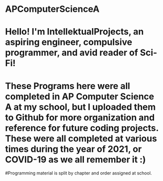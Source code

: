 # APComputerScienceA

# Hello! I'm IntellektualProjects, an aspiring engineer, compulsive programmer, and avid reader of Sci-Fi!

# These Programs here were all completed in AP Computer Science A at my school, but I uploaded them to Github for more organization and reference for future coding projects. These were all completed at various times during the year of 2021, or COVID-19 as we all remember it :)

#Programming material is split by chapter and order assigned at school.
